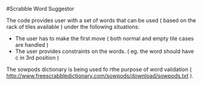 #Scrabble Word Suggestor

The code provides user with a set of words that can be used ( based on the rack of tiles available ) under the following situations:

* The user has to make the first move ( both normal and empty tile cases are handled )
* The user provides constraints on the words. ( eg. the word should have c in 3rd position )

The sowpods dictionary is being used fo rthe purpose of word validation ( http://www.freescrabbledictionary.com/sowpods/download/sowpods.txt ).

